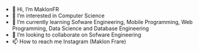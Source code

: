 - 👋 Hi, I’m MaklonFR
- 👀 I’m interested in Computer Science
- 🌱 I’m currently learning Sofware Engineering, Mobile Programming, Web Programming, Data Science and Database Engineering
- 💞️ I’m looking to collaborate on Sofware Engineering
- 📫 How to reach me Instagram (Maklon Frare)

<!---
MaklonFR/MaklonFR is a ✨ special ✨ repository because its `README.md` (this file) appears on your GitHub profile.
You can click the Preview link to take a look at your changes.
--->
